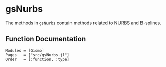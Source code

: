 # gsNurbs

The methods in `gsNurbs` contain methods related to NURBS and B-splines.

## Function Documentation
```@autodocs
Modules = [Gismo]
Pages   = ["src/gsNurbs.jl"]
Order   = [:function, :type]
```